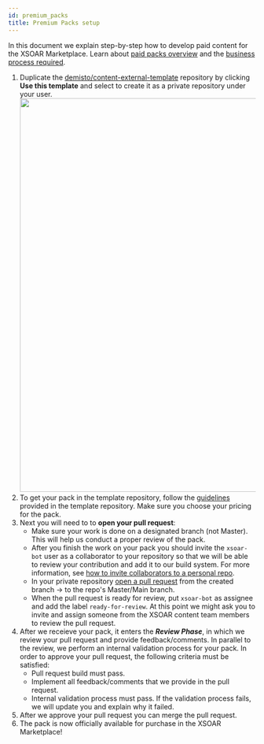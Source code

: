 ```yaml
---
id: premium_packs
title: Premium Packs setup
---
```


In this document we explain step-by-step how to develop paid content for the XSOAR Marketplace. Learn about [paid packs overview](/docs/partners/premium-packs) and the [business process required](/docs/partners/premium-packs-process).

1. Duplicate the [demisto/content-external-template](https://github.com/demisto/content-external-template) repository by clicking **Use this template** and select to create it as a private repository under your user.  
<img src="/doc_imgs/integrations/demisto_content-external-template.png" width="800"></img>  
1. To get your pack in the template repository, follow the [guidelines](https://github.com/demisto/content-external-template#getting-started) provided in the template repository. Make sure you choose your pricing for the pack.
1. Next you will need to to **open your pull request**:
    - Make sure your work is done on a designated branch (not Master). This will help us conduct a proper review of the pack.
    - After you finish the work on your pack you should invite the `xsoar-bot` user as a collaborator to your repository so that we will be able to review your contribution and add it to our build system. For more information, see [how to invite collaborators to a personal repo](https://docs.github.com/en/github/setting-up-and-managing-your-github-user-account/inviting-collaborators-to-a-personal-repository).
    - In your private repository [open a pull request](https://help.github.com/articles/creating-a-pull-request-from-a-fork/) from the created branch → to the repo's Master/Main branch.
    - When the pull request is ready for review, put `xsoar-bot` as assignee and add the label `ready-for-review`. At this point we might ask you to invite and assign someone from the XSOAR content team members to review the pull request.
1. After we receieve your pack, it enters the ***Review Phase***, in which we review your pull request and provide feedback/comments. In parallel to the review, we perform an internal validation process for your pack. In order to approve your pull request, the following criteria must be satisfied:
   - Pull request build must pass.
   - Implement all feedback/comments that we provide in the pull request.
   - Internal validation process must pass. If the validation process fails, we will update you and explain why it failed.
1. After we approve your pull request you can merge the pull request.
1. The pack is now officially available for purchase in the XSOAR Marketplace!
